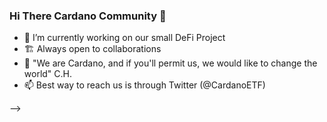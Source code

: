 ### Hi There Cardano Community 👋

- 🔭 I’m currently working on our small DeFi Project
- 🏗️ Always open to collaborations
- 🤔 "We are Cardano, and if you'll permit us, we would like to change the world" C.H.
- 📫 Best way to reach us is through Twitter (@CardanoETF)

-->
